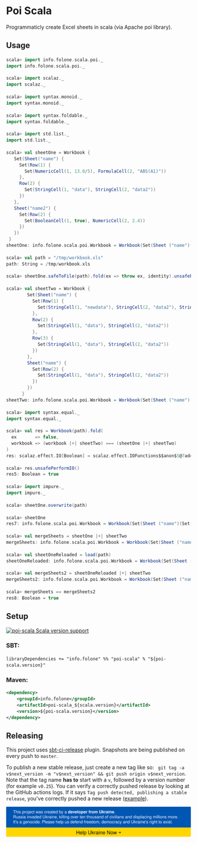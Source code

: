 # Poi Scala

Programmaticly create Excel sheets in scala (via Apache poi library).

## Usage

```scala
scala> import info.folone.scala.poi._
import info.folone.scala.poi._

scala> import scalaz._
import scalaz._

scala> import syntax.monoid._
import syntax.monoid._

scala> import syntax.foldable._
import syntax.foldable._

scala> import std.list._
import std.list._

scala> val sheetOne = Workbook {
   Set(Sheet("name") {
     Set(Row(1) {
       Set(NumericCell(1, 13.0/5), FormulaCell(2, "ABS(A1)"))
     },
     Row(2) {
       Set(StringCell(1, "data"), StringCell(2, "data2"))
     })
   },
   Sheet("name2") {
     Set(Row(2) {
       Set(BooleanCell(1, true), NumericCell(2, 2.4))
     })
   })
 }
sheetOne: info.folone.scala.poi.Workbook = Workbook(Set(Sheet ("name")(Set(Row (1)(Set(NumericCell(1, 2.6), FormulaCell(2, "=ABS(A1)"))), Row (2)(Set(StringCell(1, "data"), StringCell(2, "data2"))))), Sheet ("name2")(Set(Row (2)(Set(BooleanCell(1, true), NumericCell(2, 2.4)))))))

scala> val path = "/tmp/workbook.xls"
path: String = /tmp/workbook.xls

scala> sheetOne.safeToFile(path).fold(ex => throw ex, identity).unsafePerformIO()

scala> val sheetTwo = Workbook {
        Set(Sheet("name") {
          Set(Row(1) {
            Set(StringCell(1, "newdata"), StringCell(2, "data2"), StringCell(3, "data3"))
          },
          Row(2) {
            Set(StringCell(1, "data"), StringCell(2, "data2"))
          },
          Row(3) {
            Set(StringCell(1, "data"), StringCell(2, "data2"))
          })
        },
        Sheet("name") {
          Set(Row(2) {
            Set(StringCell(1, "data"), StringCell(2, "data2"))
          })
        })
      }
sheetTwo: info.folone.scala.poi.Workbook = Workbook(Set(Sheet ("name")(Set(Row (1)(Set(StringCell(1, "newdata"), StringCell(2, "data2"), StringCell(3, "data3"))), Row (2)(Set(StringCell(1, "data"), StringCell(2, "data2"))), Row (3)(Set(StringCell(1, "data"), StringCell(2, "data2"))))), Sheet ("name")(Set(Row (2)(Set(StringCell(1, "data"), StringCell(2, "data2")))))))

scala> import syntax.equal._
import syntax.equal._

scala> val res = Workbook(path).fold(
  ex       => false,
  workbook => (workbook |+| sheetTwo) === (sheetOne |+| sheetTwo)
)
res: scalaz.effect.IO[Boolean] = scalaz.effect.IOFunctions$$anon$5@7ad4ad93

scala> res.unsafePerformIO()
res5: Boolean = true

scala> import impure._
import impure._

scala> sheetOne.overwrite(path)

scala> sheetOne
res7: info.folone.scala.poi.Workbook = Workbook(Set(Sheet ("name")(Set(Row (1)(Set(NumericCell(1, 2.6), FormulaCell(2, "=ABS(A1)"))), Row (2)(Set(StringCell(1, "data"), StringCell(2, "data2"))))), Sheet ("name2")(Set(Row (2)(Set(BooleanCell(1, true), NumericCell(2, 2.4)))))))

scala> val mergeSheets = sheetOne |+| sheetTwo
mergeSheets: info.folone.scala.poi.Workbook = Workbook(Set(Sheet ("name2")(Set(Row (2)(Set(BooleanCell(1, true), NumericCell(2, 2.4))))), Sheet ("name")(Set(Row (1)(Set(NumericCell(1, 2.6), FormulaCell(2, "=ABS(A1)"))), Row (2)(Set(StringCell(1, "data"), StringCell(2, "data2")))))))

scala> val sheetOneReloaded = load(path)
sheetOneReloaded: info.folone.scala.poi.Workbook = Workbook(Set(Sheet ("name2")(Set(Row (2)(Set(BooleanCell(1, true), NumericCell(2, 2.4))))), Sheet ("name")(Set(Row (2)(Set(StringCell(1, "data"), StringCell(2, "data2"))), Row (1)(Set(NumericCell(1, 2.6), FormulaCell(2, "=ABS(A1)")))))))

scala> val mergeSheets2 = sheetOneReloaded |+| sheetTwo
mergeSheets2: info.folone.scala.poi.Workbook = Workbook(Set(Sheet ("name2")(Set(Row (2)(Set(BooleanCell(1, true), NumericCell(2, 2.4))))), Sheet ("name")(Set(Row (1)(Set(NumericCell(1, 2.6), FormulaCell(2, "=ABS(A1)"))), Row (2)(Set(StringCell(1, "data"), StringCell(2, "data2")))))))

scala> mergeSheets == mergeSheets2
res8: Boolean = true
```


## Setup

[![poi-scala Scala version support](https://index.scala-lang.org/folone/poi.scala/poi-scala/latest.svg)](https://index.scala-lang.org/folone/poi.scala/poi-scala)

### SBT:

`libraryDependencies += "info.folone" %% "poi-scala" % "${poi-scala.version}"`

### Maven:

```xml
<dependency>
    <groupId>info.folone</groupId>
    <artifactId>poi-scala_${scala.version}</artifactId>
    <version>${poi-scala.version}</version>
</dependency>
```

## Releasing

This project uses [sbt-ci-release](https://github.com/sbt/sbt-ci-release) plugin. Snapshots are being published on every push to `master`.

To publish a new stable release, just create a new tag like so: ` git tag -a v$next_version -m "v$next_version" && git push origin v$next_version`. Note that the tag name **has to** start with a `v`, followed by a version number (for example `v0.25`). You can verify a correctly pushed release by looking at the GitHub actions logs. If it says `Tag push detected, publishing a stable release`, you've correctly pushed a new release ([example](https://github.com/folone/poi.scala/actions/runs/7322677149/job/19944450027)).

[![Stand With Ukraine](https://raw.githubusercontent.com/vshymanskyy/StandWithUkraine/main/banner-direct-single.svg)](https://stand-with-ukraine.pp.ua)
